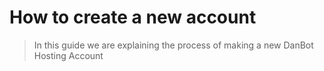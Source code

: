 # How to create a new account

> In this guide we are explaining the process of making a new DanBot Hosting Account